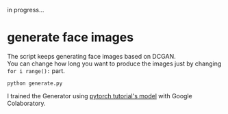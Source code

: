 in progress...


# generate face images
The script keeps generating face images based on DCGAN.  
You can change how long you want to produce the images just by changing `for i range():` part.

`python generate.py`

I trained the Generator using [pytorch tutorial's model][1] with Google Colaboratory.  


[1]:https://pytorch.org/tutorials/beginner/dcgan_faces_tutorial.html#sphx-glr-download-beginner-dcgan-faces-tutorial-py
